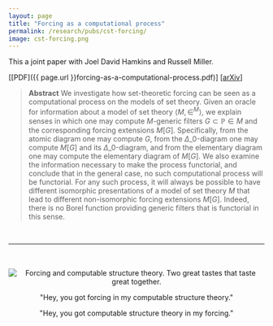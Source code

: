 ```yaml
---
layout: page
title: "Forcing as a computational process"
permalink: /research/pubs/cst-forcing/	
image: cst-forcing.png	
---
```


This a joint paper with Joel David Hamkins and Russell Miller.

[[PDF]({{ page.url }}forcing-as-a-computational-process.pdf)] [[arXiv](
http://arxiv.org/abs/2007.00418)]

> **Abstract** We investigate how set-theoretic forcing can be seen as a computational process on the models of set theory. Given an oracle for information about a model of set theory $\langle M,\in^M \rangle$, we explain senses in which one may compute $M$-generic filters $G \subset \mathbb P \in M$ and the corresponding forcing extensions $M[G]$. Specifically, from the atomic diagram one may compute $G$, from the $\Delta\_0$-diagram one may compute $M[G]$ and its $\Delta\_0$-diagram, and from the elementary diagram one may compute the elementary diagram of $M[G]$. We also examine the information necessary to make the process functorial, and conclude that in the general case, no such computational process will be functorial. For any such process, it will always be possible to have different isomorphic presentations of a model of set theory $M$ that lead to different non-isomorphic forcing extensions $M[G]$. Indeed, there is no Borel function providing generic filters that is functorial in this sense.

<br/>

----

<br>

<br>

<center>
<img src="cst-forcing.jpg" alt="Forcing and computable structure theory. Two great tastes that taste great together.">

"Hey, you got forcing in my computable structure theory." 
<br>

"Hey, you got computable structure theory in my forcing."
</center>
